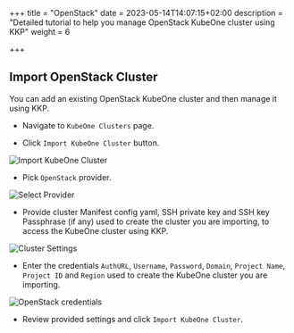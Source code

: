 +++
title = "OpenStack"
date = 2023-05-14T14:07:15+02:00
description = "Detailed tutorial to help you manage OpenStack KubeOne cluster using KKP"
weight = 6

+++

## Import OpenStack Cluster

You can add an existing OpenStack KubeOne cluster and then manage it using KKP.

- Navigate to `KubeOne Clusters` page.

- Click `Import KubeOne Cluster` button.

![Import KubeOne Cluster](@/images/tutorials/kubeoned-clusters/clusterd-listd-empty.png "Import KubeOne Cluster")

- Pick `OpenStack` provider.

![Select Provider](@/images/tutorials/kubeoned-clusters/importd-kubeoned-cluster.png "Select Provider")

- Provide cluster Manifest config yaml, SSH private key and SSH key Passphrase (if any) used to create the cluster you are importing, to access the KubeOne cluster using KKP.

![Cluster Settings](@/images/tutorials/kubeoned-clusters/clusterd-settingsd-step.png "Cluster Settings")

- Enter the credentials `AuthURL`, `Username`, `Password`, `Domain`, `Project Name`, `Project ID` and `Region` used to create the KubeOne cluster you are importing.


![OpenStack credentials](@/images/tutorials/kubeoned-clusters/openstackd-credentialsd-step.png "OpenStack credentials")

- Review provided settings and click `Import KubeOne Cluster`.
